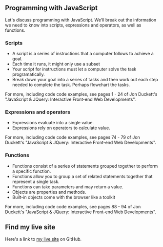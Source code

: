 ## Programming with JavaScript

Let's discuss programming with JavaScript. We'll break out the information we need to know into scripts, expressions and operators, as well as functions.

### Scripts

- A script is a series of instructions that a computer follows to achieve a goal.
- Each time it runs, it might only use a subset
- Your script for instructions must let a computer solve the task programatically.
- Break down your goal into a series of tasks and then work out each step needed to complete the task. Perhaps flowchart the tasks.


For more, including code code examples, see pages 1 - 24 of Jon Duckett's "JavaScript &amp; JQuery: Interactive Front-end Web Developments".

### Expressions and operators

- Expressions evaluate into a single value.
- Expressions rely on operators to calculate value.

For more, including code code examples, see pages 74 - 79 of Jon Duckett's "JavaScript &amp; JQuery: Interactive Front-end Web Developments".

### Functions

- Functions consist of a series of statements grouped together to perform a specific function.
- Functions allow you to group a set of related statements together that represent a single task.
- Functions can take parameters and may return a value.
- Objects are properties and methods.
- Built-in objects come with the browser like a toolkit

For more, including code code examples, see pages 88 - 94 of Jon Duckett's "JavaScript &amp; JQuery: Interactive Front-end Web Developments".

## Find my live site
Here's a link to [my live site](https://dbgrvll.github.io/learning-journal/) on GitHub.